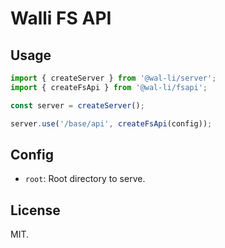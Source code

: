 # Walli FS API

## Usage

```js
import { createServer } from '@wal-li/server';
import { createFsApi } from '@wal-li/fsapi';

const server = createServer();

server.use('/base/api', createFsApi(config));
```

## Config

- `root`: Root directory to serve.

## License

MIT.
